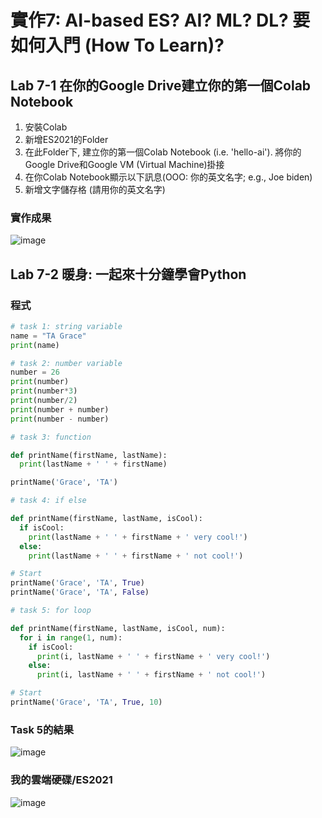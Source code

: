 # 實作7: AI-based ES? AI? ML? DL? 要如何入門 (How To Learn)?

## Lab 7-1 在你的Google Drive建立你的第一個Colab Notebook

1. 安裝Colab
2. 新增ES2021的Folder
3. 在此Folder下, 建立你的第一個Colab Notebook (i.e. 'hello-ai'). 將你的Google Drive和Google VM (Virtual Machine)掛接
4. 在你Colab Notebook顯示以下訊息(OOO: 你的英文名字; e.g., Joe biden)
5. 新增文字儲存格 (請用你的英文名字)

### 實作成果

![image](https://user-images.githubusercontent.com/89304181/140591920-5133e03b-f824-4ff4-af9f-23c1128fad48.png)


## Lab 7-2 暖身: 一起來十分鐘學會Python

### 程式
````python
# task 1: string variable
name = "TA Grace"
print(name)

# task 2: number variable
number = 26
print(number)
print(number*3)
print(number/2)
print(number + number)
print(number - number)

# task 3: function

def printName(firstName, lastName):
  print(lastName + ' ' + firstName)

printName('Grace', 'TA')

# task 4: if else

def printName(firstName, lastName, isCool):
  if isCool:
    print(lastName + ' ' + firstName + ' very cool!')
  else:
    print(lastName + ' ' + firstName + ' not cool!')

# Start
printName('Grace', 'TA', True)
printName('Grace', 'TA', False)

# task 5: for loop

def printName(firstName, lastName, isCool, num):
  for i in range(1, num):
    if isCool:
      print(i, lastName + ' ' + firstName + ' very cool!')
    else:
      print(i, lastName + ' ' + firstName + ' not cool!')

# Start
printName('Grace', 'TA', True, 10)

````

### Task 5的結果

![image](https://user-images.githubusercontent.com/89304181/140593288-6e469d77-d817-44bd-ba32-ed5d99dd47d5.png)

### 我的雲端硬碟/ES2021

![image](https://user-images.githubusercontent.com/89304181/140593517-4d733763-a3b5-4206-9365-f4056aa57acb.png)


